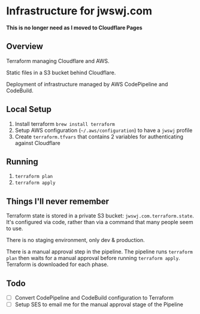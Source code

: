 # Infrastructure for jwswj.com

**This is no longer need as I moved to Cloudflare Pages**

## Overview

Terraform managing Cloudflare and AWS.

Static files in a S3 bucket behind Cloudflare.

Deployment of infrastructure managed by AWS CodePipeline and CodeBuild.

## Local Setup

1. Install terraform `brew install terraform`
2. Setup AWS configuration (`~/.aws/configuration`) to have a `jwswj` profile
3. Create `terraform.tfvars` that contains 2 variables for authenticating against Cloudflare

## Running

1. `terraform plan`
2. `terraform apply`

## Things I'll never remember

Terraform state is stored in a private S3 bucket: `jwswj.com.terraform.state`.
It's configured via code, rather than via a command that many people seem to use.

There is no staging environment, only dev & production.

There is a manual approval step in the pipeline. The pipeline runs
`terraform plan` then waits for a manual approval before running
`terraform apply`. Terraform is downloaded for each phase.

## Todo

- [ ] Convert CodePipeline and CodeBuild configuration to Terraform
- [ ] Setup SES to email me for the manual approval stage of the Pipeline
